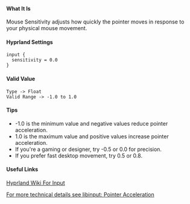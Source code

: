 #### What It Is
Mouse Sensitivity adjusts how quickly the pointer moves in response to your physical mouse movement.

#### Hyprland Settings

```
input {
  sensitivity = 0.0
}
```

#### Valid Value

````
Type -> Float
Valid Range -> -1.0 to 1.0
````

#### Tips

- -1.0 is the minimum value and negative values reduce pointer acceleration.
- 1.0 is the maximum value and positive values increase pointer acceleration. 
- If you're a gaming or designer, try -0.5 or 0.0 for precision.
- If you prefer fast desktop movement, try 0.5 or 0.8.

#### Useful Links

[Hyprland Wiki For Input](https://wiki.hypr.land/Configuring/Variables/#input)

[For more technical details see libinput: Pointer Acceleration](https://wayland.freedesktop.org/libinput/doc/latest/pointer-acceleration.html#pointer-acceleration)
